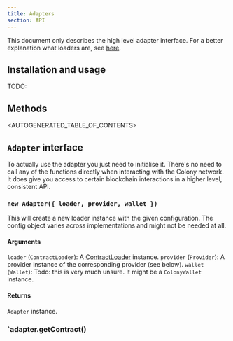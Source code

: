 ```yaml
---
title: Adapters
section: API
---
```


This document only describes the high level adapter interface. For a better explanation what loaders are, see [here](docs-adapters.html).

## Installation and usage

TODO:

## Methods

<AUTOGENERATED_TABLE_OF_CONTENTS>

## `Adapter` interface

To actually use the adapter you just need to initialise it. There's no need to call any of the functions directly when interacting with the Colony network. It does give you access to certain blockchain interactions in a higher level, consistent API.

### `new Adapter({ loader, provider, wallet })`

This will create a new loader instance with the given configuration. The config object varies across implementations and might not be needed at all.

#### Arguments

`loader` (`ContractLoader`): A [ContractLoader](docs-loaders.html) instance.
`provider` (`Provider`): A provider instance of the corresponding provider (see below).
`wallet` (`Wallet`): Todo: this is very much unsure. It might be a `ColonyWallet` instance.

#### Returns

`Adapter` instance.

### `adapter.getContract()
